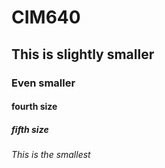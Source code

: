 # CIM640

## This is slightly smaller

### Even smaller

#### fourth size

##### fifth size

###### This is the smallest

